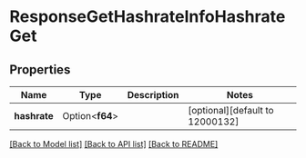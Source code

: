 # ResponseGetHashrateInfoHashrateGet

## Properties

| Name         | Type            | Description | Notes                           |
| ------------ | --------------- | ----------- | ------------------------------- |
| **hashrate** | Option<**f64**> |             | [optional][default to 12000132] |

[[Back to Model list]](../README.md#documentation-for-models) [[Back to API list]](../README.md#documentation-for-api-endpoints) [[Back to README]](../README.md)
